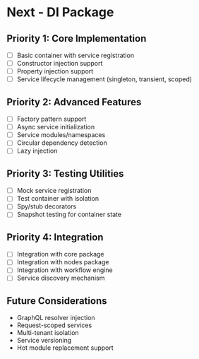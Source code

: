 # Next - DI Package

## Priority 1: Core Implementation

- [ ] Basic container with service registration
- [ ] Constructor injection support
- [ ] Property injection support
- [ ] Service lifecycle management (singleton, transient, scoped)

## Priority 2: Advanced Features

- [ ] Factory pattern support
- [ ] Async service initialization
- [ ] Service modules/namespaces
- [ ] Circular dependency detection
- [ ] Lazy injection

## Priority 3: Testing Utilities

- [ ] Mock service registration
- [ ] Test container with isolation
- [ ] Spy/stub decorators
- [ ] Snapshot testing for container state

## Priority 4: Integration

- [ ] Integration with core package
- [ ] Integration with nodes package
- [ ] Integration with workflow engine
- [ ] Service discovery mechanism

## Future Considerations

- GraphQL resolver injection
- Request-scoped services
- Multi-tenant isolation
- Service versioning
- Hot module replacement support
